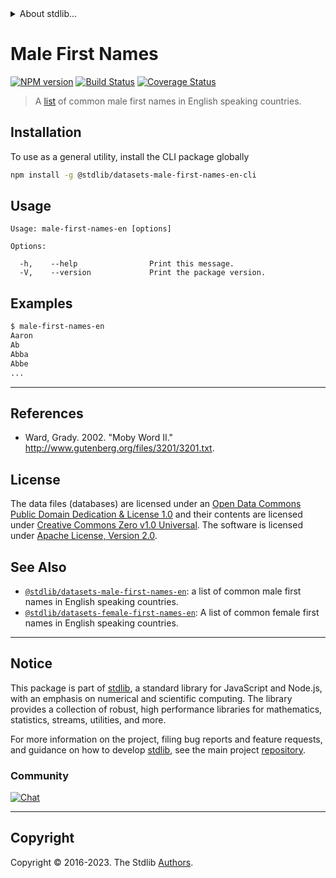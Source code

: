<!--

@license Apache-2.0

Copyright (c) 2018 The Stdlib Authors.

Licensed under the Apache License, Version 2.0 (the "License");
you may not use this file except in compliance with the License.
You may obtain a copy of the License at

   http://www.apache.org/licenses/LICENSE-2.0

Unless required by applicable law or agreed to in writing, software
distributed under the License is distributed on an "AS IS" BASIS,
WITHOUT WARRANTIES OR CONDITIONS OF ANY KIND, either express or implied.
See the License for the specific language governing permissions and
limitations under the License.

-->


<details>
  <summary>
    About stdlib...
  </summary>
  <p>We believe in a future in which the web is a preferred environment for numerical computation. To help realize this future, we've built stdlib. stdlib is a standard library, with an emphasis on numerical and scientific computation, written in JavaScript (and C) for execution in browsers and in Node.js.</p>
  <p>The library is fully decomposable, being architected in such a way that you can swap out and mix and match APIs and functionality to cater to your exact preferences and use cases.</p>
  <p>When you use stdlib, you can be absolutely certain that you are using the most thorough, rigorous, well-written, studied, documented, tested, measured, and high-quality code out there.</p>
  <p>To join us in bringing numerical computing to the web, get started by checking us out on <a href="https://github.com/stdlib-js/stdlib">GitHub</a>, and please consider <a href="https://opencollective.com/stdlib">financially supporting stdlib</a>. We greatly appreciate your continued support!</p>
</details>

# Male First Names

[![NPM version][npm-image]][npm-url] [![Build Status][test-image]][test-url] [![Coverage Status][coverage-image]][coverage-url] <!-- [![dependencies][dependencies-image]][dependencies-url] -->

> A [list][@ward:2002a] of common male first names in English speaking countries.









<section class="cli">



<section class="installation">

## Installation

To use as a general utility, install the CLI package globally

```bash
npm install -g @stdlib/datasets-male-first-names-en-cli
```

</section>

<!-- CLI usage documentation. -->

<section class="usage">

## Usage

```text
Usage: male-first-names-en [options]

Options:

  -h,    --help                Print this message.
  -V,    --version             Print the package version.
```

</section>

<!-- /.usage -->

<section class="examples">

## Examples

```bash
$ male-first-names-en
Aaron
Ab
Abba
Abbe
...
```

</section>

<!-- /.examples -->

</section>

<!-- /.cli -->

* * *

<section class="references">

## References

-   Ward, Grady. 2002. "Moby Word II." <http://www.gutenberg.org/files/3201/3201.txt>.

</section>

<!-- /.references -->

<!-- <license> -->

## License

The data files (databases) are licensed under an [Open Data Commons Public Domain Dedication & License 1.0][pddl-1.0] and their contents are licensed under [Creative Commons Zero v1.0 Universal][cc0]. The software is licensed under [Apache License, Version 2.0][apache-license].

<!-- </license> -->

<!-- Section for related `stdlib` packages. Do not manually edit this section, as it is automatically populated. -->

<section class="related">

## See Also

-   <span class="package-name">[`@stdlib/datasets-male-first-names-en`][@stdlib/datasets-male-first-names-en]</span><span class="delimiter">: </span><span class="description">a list of common male first names in English speaking countries.</span>
-   <span class="package-name">[`@stdlib/datasets-female-first-names-en`][@stdlib/datasets/female-first-names-en]</span><span class="delimiter">: </span><span class="description">A list of common female first names in English speaking countries.</span>

</section>

<!-- /.related -->

<!-- Section for all links. Make sure to keep an empty line after the `section` element and another before the `/section` close. -->


<section class="main-repo" >

* * *

## Notice

This package is part of [stdlib][stdlib], a standard library for JavaScript and Node.js, with an emphasis on numerical and scientific computing. The library provides a collection of robust, high performance libraries for mathematics, statistics, streams, utilities, and more.

For more information on the project, filing bug reports and feature requests, and guidance on how to develop [stdlib][stdlib], see the main project [repository][stdlib].

### Community

[![Chat][chat-image]][chat-url]

---

## Copyright

Copyright &copy; 2016-2023. The Stdlib [Authors][stdlib-authors].

</section>

<!-- /.stdlib -->

<!-- Section for all links. Make sure to keep an empty line after the `section` element and another before the `/section` close. -->

<section class="links">

[npm-image]: http://img.shields.io/npm/v/@stdlib/datasets-male-first-names-en-cli.svg
[npm-url]: https://npmjs.org/package/@stdlib/datasets-male-first-names-en-cli

[test-image]: https://github.com/stdlib-js/datasets-male-first-names-en/actions/workflows/test.yml/badge.svg?branch=main
[test-url]: https://github.com/stdlib-js/datasets-male-first-names-en/actions/workflows/test.yml?query=branch:main

[coverage-image]: https://img.shields.io/codecov/c/github/stdlib-js/datasets-male-first-names-en/main.svg
[coverage-url]: https://codecov.io/github/stdlib-js/datasets-male-first-names-en?branch=main

<!--

[dependencies-image]: https://img.shields.io/david/stdlib-js/datasets-male-first-names-en.svg
[dependencies-url]: https://david-dm.org/stdlib-js/datasets-male-first-names-en/main

-->

[chat-image]: https://img.shields.io/gitter/room/stdlib-js/stdlib.svg
[chat-url]: https://app.gitter.im/#/room/#stdlib-js_stdlib:gitter.im

[stdlib]: https://github.com/stdlib-js/stdlib

[stdlib-authors]: https://github.com/stdlib-js/stdlib/graphs/contributors

[cli-section]: https://github.com/stdlib-js/datasets-male-first-names-en#cli
[cli-url]: https://github.com/stdlib-js/datasets-male-first-names-en/tree/cli
[@stdlib/datasets-male-first-names-en]: https://github.com/stdlib-js/datasets-male-first-names-en/tree/main

[umd]: https://github.com/umdjs/umd
[es-module]: https://developer.mozilla.org/en-US/docs/Web/JavaScript/Guide/Modules

[deno-url]: https://github.com/stdlib-js/datasets-male-first-names-en/tree/deno
[umd-url]: https://github.com/stdlib-js/datasets-male-first-names-en/tree/umd
[esm-url]: https://github.com/stdlib-js/datasets-male-first-names-en/tree/esm
[branches-url]: https://github.com/stdlib-js/datasets-male-first-names-en/blob/main/branches.md

[pddl-1.0]: http://opendatacommons.org/licenses/pddl/1.0/

[cc0]: https://creativecommons.org/publicdomain/zero/1.0

[apache-license]: https://www.apache.org/licenses/LICENSE-2.0

[given-name]: https://en.wikipedia.org/wiki/Given_name

[@ward:2002a]: http://www.gutenberg.org/files/3201/3201.txt

<!-- <related-links> -->

[@stdlib/datasets/female-first-names-en]: https://github.com/stdlib-js/datasets-female-first-names-en

<!-- </related-links> -->

</section>

<!-- /.links -->
